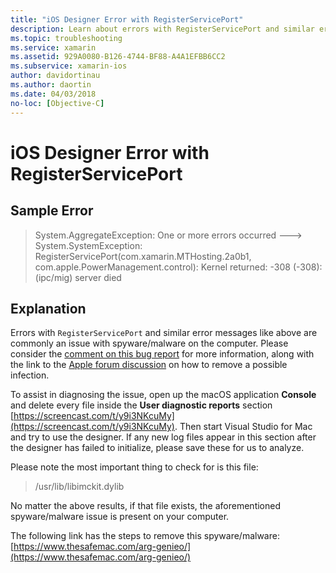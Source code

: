 ```yaml
---
title: "iOS Designer Error with RegisterServicePort"
description: Learn about errors with RegisterServicePort and similar error messages, which are commonly an issue with spyware/malware on the computer.
ms.topic: troubleshooting
ms.service: xamarin
ms.assetid: 929A0080-B126-4744-BF88-A4A1EFBB6CC2
ms.subservice: xamarin-ios
author: davidortinau
ms.author: daortin
ms.date: 04/03/2018
no-loc: [Objective-C]
---
```


# iOS Designer Error with RegisterServicePort

## Sample Error
> System.AggregateException: One or more errors occurred ---> System.SystemException: RegisterServicePort(com.xamarin.MTHosting.2a0b1, com.apple.PowerManagement.control): Kernel returned: -308 (-308): (ipc/mig) server died

## Explanation
Errors with `RegisterServicePort` and similar error messages like above are commonly an issue with spyware/malware on the computer. Please consider the [comment on this bug report](https://bugzilla.xamarin.com/show_bug.cgi?id=21907#c4) for more information, along with the link to the [Apple forum discussion](https://discussions.apple.com/thread/5596008) on how to remove a possible infection. 

To assist in diagnosing the issue, open up the macOS application **Console** and delete every file inside the **User diagnostic reports** section [https://screencast.com/t/y9i3NKcuMy](https://screencast.com/t/y9i3NKcuMy). Then start Visual Studio for Mac and try to use the designer. If any new log files appear in this section after the designer has failed to initialize, please save these for us to analyze.  

Please note the most important thing to check for is this file: 
> /usr/lib/libimckit.dylib

No matter the above results, if that file exists, the aforementioned spyware/malware issue is present on your computer.  

The following link has the steps to remove this spyware/malware: [https://www.thesafemac.com/arg-genieo/](https://www.thesafemac.com/arg-genieo/)  
